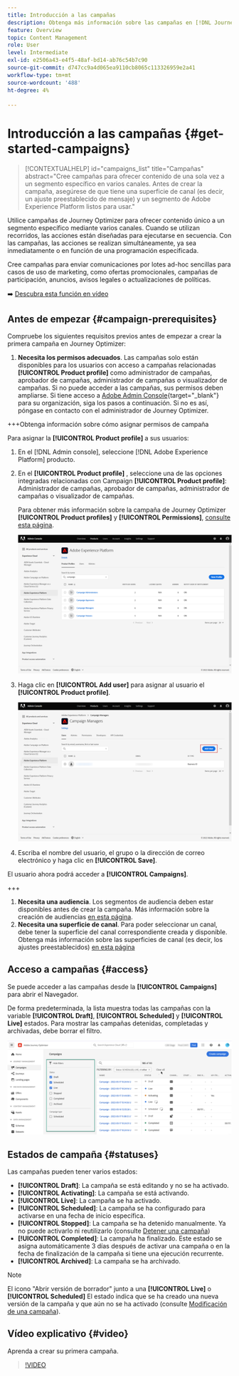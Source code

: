 ```yaml
---
title: Introducción a las campañas
description: Obtenga más información sobre las campañas en [!DNL Journey Optimizer]
feature: Overview
topic: Content Management
role: User
level: Intermediate
exl-id: e2506a43-e4f5-48af-bd14-ab76c54b7c90
source-git-commit: d747cc9a4d065ea9110cb8065c113326959e2a41
workflow-type: tm+mt
source-wordcount: '488'
ht-degree: 4%

---
```


# Introducción a las campañas {#get-started-campaigns}

>[!CONTEXTUALHELP]
>id="campaigns_list"
>title="Campañas"
>abstract="Cree campañas para ofrecer contenido de una sola vez a un segmento específico en varios canales. Antes de crear la campaña, asegúrese de que tiene una superficie de canal (es decir, un ajuste preestablecido de mensaje) y un segmento de Adobe Experience Platform listos para usar."

Utilice campañas de Journey Optimizer para ofrecer contenido único a un segmento específico mediante varios canales. Cuando se utilizan recorridos, las acciones están diseñadas para ejecutarse en secuencia. Con las campañas, las acciones se realizan simultáneamente, ya sea inmediatamente o en función de una programación especificada.

Cree campañas para enviar comunicaciones por lotes ad-hoc sencillas para casos de uso de marketing, como ofertas promocionales, campañas de participación, anuncios, avisos legales o actualizaciones de políticas.

➡️ [Descubra esta función en vídeo](#video)

<!--You can create two types of campaigns:

* **Scheduled campaigns** allow for simple ad-hoc batch communications for marketing use cases like promotional offers, engagement campaigns, announcements, legal notices, or policy updates.
* **API Triggered Campaigns** allow for simple transactional/operational messages with REST APIs (password reset, card abandonment, etc.), where the need may involve personalization using profile attributes and contextual data from payload.-->

## Antes de empezar {#campaign-prerequisites}

Compruebe los siguientes requisitos previos antes de empezar a crear la primera campaña en Journey Optimizer:

1. **Necesita los permisos adecuados**. Las campañas solo están disponibles para los usuarios con acceso a campañas relacionadas **[!UICONTROL Product profile]** como administrador de campañas, aprobador de campañas, administrador de campañas o visualizador de campañas. Si no puede acceder a las campañas, sus permisos deben ampliarse. Si tiene acceso a [Adobe Admin Console](https://adminconsole.adobe.com/){target=&quot;_blank&quot;} para su organización, siga los pasos a continuación. Si no es así, póngase en contacto con el administrador de Journey Optimizer.

+++Obtenga información sobre cómo asignar permisos de campaña

Para asignar la **[!UICONTROL Product profile]** a sus usuarios:

1. En el [!DNL Admin console], seleccione [!DNL Adobe Experience Platform] producto.

1. En el **[!UICONTROL Product profile]** , seleccione una de las opciones integradas relacionadas con Campaign **[!UICONTROL Product profile]**: Administrador de campañas, aprobador de campañas, administrador de campañas o visualizador de campañas.

   Para obtener más información sobre la campaña de Journey Optimizer **[!UICONTROL Product profiles]** y **[!UICONTROL Permissions]**, [consulte esta página](../administration/ootb-product-profiles.md).

   ![](assets/do-not-localize/admin_1.png)

1. Haga clic en **[!UICONTROL Add user]** para asignar al usuario el **[!UICONTROL Product profile]**.

   ![](assets/do-not-localize/admin_2.png)

1. Escriba el nombre del usuario, el grupo o la dirección de correo electrónico y haga clic en **[!UICONTROL Save]**.

El usuario ahora podrá acceder a **[!UICONTROL Campaigns]**.

+++

1. **Necesita una audiencia**. Los segmentos de audiencia deben estar disponibles antes de crear la campaña. Más información sobre la creación de audiencias [en esta página](../segment/about-segments.md).
1. **Necesita una superficie de canal**. Para poder seleccionar un canal, debe tener la superficie del canal correspondiente creada y disponible. Obtenga más información sobre las superficies de canal (es decir, los ajustes preestablecidos) [en esta página](../configuration/channel-surfaces.md)

## Acceso a campañas {#access}

Se puede acceder a las campañas desde la **[!UICONTROL Campaigns]** para abrir el Navegador.

De forma predeterminada, la lista muestra todas las campañas con la variable **[!UICONTROL Draft]**, **[!UICONTROL Scheduled]** y **[!UICONTROL Live]** estados. Para mostrar las campañas detenidas, completadas y archivadas, debe borrar el filtro.

![](assets/create-campaign-list.png)

## Estados de campaña {#statuses}

Las campañas pueden tener varios estados:

* **[!UICONTROL Draft]**: La campaña se está editando y no se ha activado.
* **[!UICONTROL Activating]**: La campaña se está activando.
* **[!UICONTROL Live]**: La campaña se ha activado.
* **[!UICONTROL Scheduled]**: La campaña se ha configurado para activarse en una fecha de inicio específica.
* **[!UICONTROL Stopped]**: La campaña se ha detenido manualmente. Ya no puede activarlo ni reutilizarlo (consulte [Detener una campaña](modify-stop-campaign.md#stop))
* **[!UICONTROL Completed]**: La campaña ha finalizado. Este estado se asigna automáticamente 3 días después de activar una campaña o en la fecha de finalización de la campaña si tiene una ejecución recurrente.
* **[!UICONTROL Archived]**: La campaña se ha archivado.

>[!NOTE]
>
>El icono &quot;Abrir versión de borrador&quot; junto a una **[!UICONTROL Live]** o **[!UICONTROL Scheduled]** El estado indica que se ha creado una nueva versión de la campaña y que aún no se ha activado (consulte [Modificación de una campaña](modify-stop-campaign.md#modify)).

## Vídeo explicativo {#video}

Aprenda a crear su primera campaña.

>[!VIDEO](https://video.tv.adobe.com/v/346680?quality=12)
